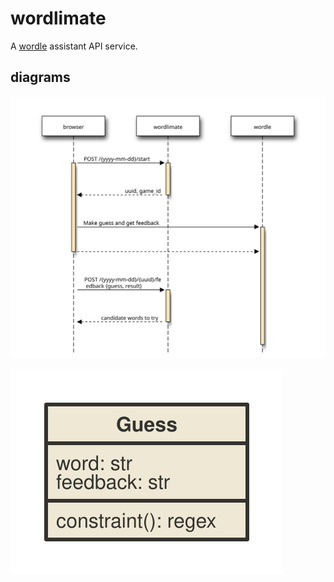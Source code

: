 # wordlimate

A [wordle] assistant API service.

## diagrams

![sequence](media/sequence.svg)

![classes](media/classes.svg)

[wordle]: https://www.nytimes.com/games/wordle/index.html